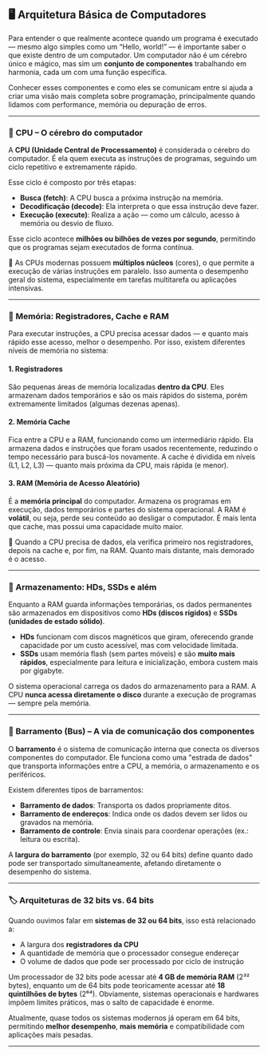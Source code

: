 ## 🖥️ Arquitetura Básica de Computadores

Para entender o que realmente acontece quando um programa é executado — mesmo algo simples como um “Hello, world!” — é importante saber o que existe dentro de um computador. Um computador não é um cérebro único e mágico, mas sim um **conjunto de componentes** trabalhando em harmonia, cada um com uma função específica.

Conhecer esses componentes e como eles se comunicam entre si ajuda a criar uma visão mais completa sobre programação, principalmente quando lidamos com performance, memória ou depuração de erros.

---

### 🧠 CPU – O cérebro do computador

A **CPU (Unidade Central de Processamento)** é considerada o cérebro do computador. É ela quem executa as instruções de programas, seguindo um ciclo repetitivo e extremamente rápido.

Esse ciclo é composto por três etapas:

- **Busca (fetch)**: A CPU busca a próxima instrução na memória.  
- **Decodificação (decode)**: Ela interpreta o que essa instrução deve fazer.  
- **Execução (execute)**: Realiza a ação — como um cálculo, acesso à memória ou desvio de fluxo.

Esse ciclo acontece **milhões ou bilhões de vezes por segundo**, permitindo que os programas sejam executados de forma contínua.

🧬 As CPUs modernas possuem **múltiplos núcleos** (cores), o que permite a execução de várias instruções em paralelo. Isso aumenta o desempenho geral do sistema, especialmente em tarefas multitarefa ou aplicações intensivas.

---

### 🧩 Memória: Registradores, Cache e RAM

Para executar instruções, a CPU precisa acessar dados — e quanto mais rápido esse acesso, melhor o desempenho. Por isso, existem diferentes níveis de memória no sistema:

#### 1. **Registradores**  
São pequenas áreas de memória localizadas **dentro da CPU**. Eles armazenam dados temporários e são os mais rápidos do sistema, porém extremamente limitados (algumas dezenas apenas).

#### 2. **Memória Cache**  
Fica entre a CPU e a RAM, funcionando como um intermediário rápido. Ela armazena dados e instruções que foram usados recentemente, reduzindo o tempo necessário para buscá-los novamente. A cache é dividida em níveis (L1, L2, L3) — quanto mais próxima da CPU, mais rápida (e menor).

#### 3. **RAM (Memória de Acesso Aleatório)**  
É a **memória principal** do computador. Armazena os programas em execução, dados temporários e partes do sistema operacional. A RAM é **volátil**, ou seja, perde seu conteúdo ao desligar o computador. É mais lenta que cache, mas possui uma capacidade muito maior.

🔄 Quando a CPU precisa de dados, ela verifica primeiro nos registradores, depois na cache e, por fim, na RAM. Quanto mais distante, mais demorado é o acesso.

---

### 💾 Armazenamento: HDs, SSDs e além

Enquanto a RAM guarda informações temporárias, os dados permanentes são armazenados em dispositivos como **HDs (discos rígidos)** e **SSDs (unidades de estado sólido)**.

- **HDs** funcionam com discos magnéticos que giram, oferecendo grande capacidade por um custo acessível, mas com velocidade limitada.  
- **SSDs** usam memória flash (sem partes móveis) e são **muito mais rápidos**, especialmente para leitura e inicialização, embora custem mais por gigabyte.

O sistema operacional carrega os dados do armazenamento para a RAM. A CPU **nunca acessa diretamente o disco** durante a execução de programas — sempre pela memória.

---

### 🔌 Barramento (Bus) – A via de comunicação dos componentes

O **barramento** é o sistema de comunicação interna que conecta os diversos componentes do computador. Ele funciona como uma "estrada de dados" que transporta informações entre a CPU, a memória, o armazenamento e os periféricos.

Existem diferentes tipos de barramentos:

- **Barramento de dados**: Transporta os dados propriamente ditos.  
- **Barramento de endereços**: Indica onde os dados devem ser lidos ou gravados na memória.  
- **Barramento de controle**: Envia sinais para coordenar operações (ex.: leitura ou escrita).

A **largura do barramento** (por exemplo, 32 ou 64 bits) define quanto dado pode ser transportado simultaneamente, afetando diretamente o desempenho do sistema.

---

### 🏷️ Arquiteturas de 32 bits vs. 64 bits

Quando ouvimos falar em **sistemas de 32 ou 64 bits**, isso está relacionado a:

- A largura dos **registradores da CPU**  
- A quantidade de memória que o processador consegue endereçar  
- O volume de dados que pode ser processado por ciclo de instrução

Um processador de 32 bits pode acessar até **4 GB de memória RAM** (2³² bytes), enquanto um de 64 bits pode teoricamente acessar até **18 quintilhões de bytes** (2⁶⁴). Obviamente, sistemas operacionais e hardwares impõem limites práticos, mas o salto de capacidade é enorme.

Atualmente, quase todos os sistemas modernos já operam em 64 bits, permitindo **melhor desempenho**, **mais memória** e compatibilidade com aplicações mais pesadas.

---
